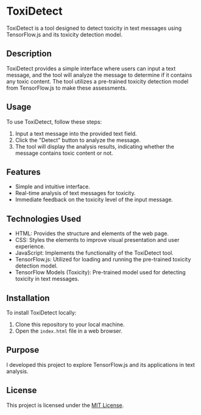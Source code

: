 # ToxiDetect

ToxiDetect is a tool designed to detect toxicity in text messages using TensorFlow.js and its toxicity detection model.

## Description

ToxiDetect provides a simple interface where users can input a text message, and the tool will analyze the message to determine if it contains any toxic content. The tool utilizes a pre-trained toxicity detection model from TensorFlow.js to make these assessments.

## Usage

To use ToxiDetect, follow these steps:

1. Input a text message into the provided text field.
2. Click the "Detect" button to analyze the message.
3. The tool will display the analysis results, indicating whether the message contains toxic content or not.

## Features

- Simple and intuitive interface.
- Real-time analysis of text messages for toxicity.
- Immediate feedback on the toxicity level of the input message.

## Technologies Used

- HTML: Provides the structure and elements of the web page.
- CSS: Styles the elements to improve visual presentation and user experience.
- JavaScript: Implements the functionality of the ToxiDetect tool.
- TensorFlow.js: Utilized for loading and running the pre-trained toxicity detection model.
- TensorFlow Models (Toxicity): Pre-trained model used for detecting toxicity in text messages.

## Installation

To install ToxiDetect locally:

1. Clone this repository to your local machine.
2. Open the `index.html` file in a web browser.

## Purpose

I developed this project to explore TensorFlow.js and its applications in text analysis.

## License

This project is licensed under the [MIT License](LICENSE).